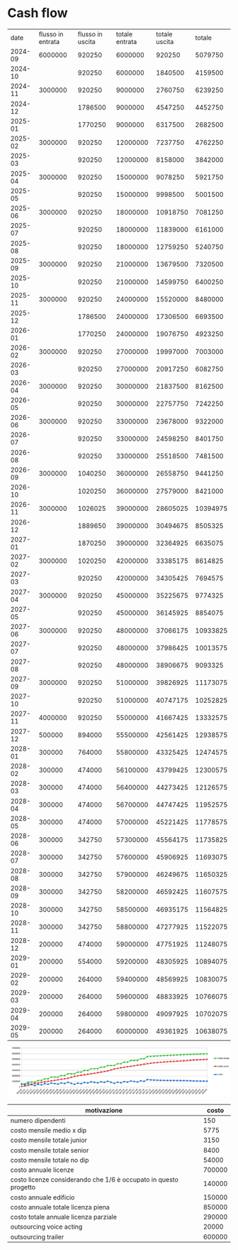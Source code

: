 # Cash flow

| | | | | | |
|-|-|-|-|-|-|
|date|flusso in entrata|flusso in uscita|totale entrata|totale uscita|totale|
|2024-09|6000000|920250|6000000|920250|5079750|
|2024-10| |920250|6000000|1840500|4159500|
|2024-11|3000000|920250|9000000|2760750|6239250|
|2024-12| |1786500|9000000|4547250|4452750|
|2025-01| |1770250|9000000|6317500|2682500|
|2025-02|3000000|920250|12000000|7237750|4762250|
|2025-03| |920250|12000000|8158000|3842000|
|2025-04|3000000|920250|15000000|9078250|5921750|
|2025-05| |920250|15000000|9998500|5001500|
|2025-06|3000000|920250|18000000|10918750|7081250|
|2025-07| |920250|18000000|11839000|6161000|
|2025-08| |920250|18000000|12759250|5240750|
|2025-09|3000000|920250|21000000|13679500|7320500|
|2025-10| |920250|21000000|14599750|6400250|
|2025-11|3000000|920250|24000000|15520000|8480000|
|2025-12| |1786500|24000000|17306500|6693500|
|2026-01| |1770250|24000000|19076750|4923250|
|2026-02|3000000|920250|27000000|19997000|7003000|
|2026-03| |920250|27000000|20917250|6082750|
|2026-04|3000000|920250|30000000|21837500|8162500|
|2026-05| |920250|30000000|22757750|7242250|
|2026-06|3000000|920250|33000000|23678000|9322000|
|2026-07| |920250|33000000|24598250|8401750|
|2026-08| |920250|33000000|25518500|7481500|
|2026-09|3000000|1040250|36000000|26558750|9441250|
|2026-10| |1020250|36000000|27579000|8421000|
|2026-11|3000000|1026025|39000000|28605025|10394975|
|2026-12| |1889650|39000000|30494675|8505325|
|2027-01| |1870250|39000000|32364925|6635075|
|2027-02|3000000|1020250|42000000|33385175|8614825|
|2027-03| |920250|42000000|34305425|7694575|
|2027-04|3000000|920250|45000000|35225675|9774325|
|2027-05| |920250|45000000|36145925|8854075|
|2027-06|3000000|920250|48000000|37066175|10933825|
|2027-07| |920250|48000000|37986425|10013575|
|2027-08| |920250|48000000|38906675|9093325|
|2027-09|3000000|920250|51000000|39826925|11173075|
|2027-10| |920250|51000000|40747175|10252825|
|2027-11|4000000|920250|55000000|41667425|13332575|
|2027-12|500000|894000|55500000|42561425|12938575|
|2028-01|300000|764000|55800000|43325425|12474575|
|2028-02|300000|474000|56100000|43799425|12300575|
|2028-03|300000|474000|56400000|44273425|12126575|
|2028-04|300000|474000|56700000|44747425|11952575|
|2028-05|300000|474000|57000000|45221425|11778575|
|2028-06|300000|342750|57300000|45564175|11735825|
|2028-07|300000|342750|57600000|45906925|11693075|
|2028-08|300000|342750|57900000|46249675|11650325|
|2028-09|300000|342750|58200000|46592425|11607575|
|2028-10|300000|342750|58500000|46935175|11564825|
|2028-11|300000|342750|58800000|47277925|11522075|
|2028-12|200000|474000|59000000|47751925|11248075|
|2029-01|200000|554000|59200000|48305925|10894075|
|2029-02|200000|264000|59400000|48569925|10830075|
|2029-03|200000|264000|59600000|48833925|10766075|
|2029-04|200000|264000|59800000|49097925|10702075|
|2029-05|200000|264000|60000000|49361925|10638075|


<p align="center">
  <img src="../../img/cash.png" alt="Grafico cash flow" />
</p>

| motivazione | costo |
|-|-| 
|numero dipendenti|150| 
|costo mensile medio x dip|5775| 
|costo mensile totale junior|3150| 
|costo mensile totale senior|8400| 
|costo mensile totale no dip|54000| 
|costo annuale licenze|700000| 
|costo licenze considerando che 1/6 è occupato in questo progetto|140000| 
|costo annuale edificio|150000|
|costo annuale totale licenza piena|850000| 
|costo totale annuale licenza parziale|290000| 
|outsourcing voice acting|20000| 
|outsourcing trailer|600000| 




